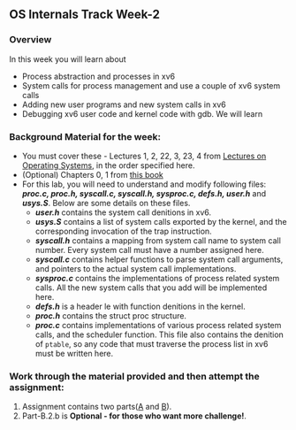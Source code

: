## OS Internals Track Week-2

### Overview ###
In this week you will learn about
- Process abstraction and processes in xv6
- System calls for process management and use a couple of xv6 system calls
- Adding new user programs and new system calls in xv6 
- Debugging xv6 user code and kernel code with gdb. We will learn


### Background Material for the week:

- You must cover these - Lectures 1, 2, 22, 3, 23, 4 from [Lectures on Operating Systems](https://www.cse.iitb.ac.in/~mythili/os/), in the order specified here.
- (Optional) Chapters 0, 1 from [this book](https://pdos.csail.mit.edu/6.828/2017/xv6/book-rev10.pdf)
- For this lab, you will need to understand and modify following files: _**proc.c, proc.h, syscall.c, syscall.h, sysproc.c, defs.h, user.h**_ and _**usys.S**_. Below are some details on these files.
  - _**user.h**_ contains the system call denitions in xv6.
  - _**usys.S**_ contains a list of system calls exported by the kernel, and the corresponding invocation of the trap instruction.
  - _**syscall.h**_ contains a mapping from system call name to system call number. Every system call must have a number assigned here.
  - _**syscall.c**_ contains helper functions to parse system call arguments, and pointers to the actual system call implementations.
  - _**sysproc.c**_ contains the implementations of process related system calls. All the new system calls that you add will be implemented here.
  - _**defs.h**_ is a header le with function denitions in the kernel.
  - _**proc.h**_ contains the struct proc structure.
  - _**proc.c**_ contains implementations of various process related system calls, and the scheduler function. This file also contains the denition of <code>ptable</code>, so any code that must traverse the process list in xv6 must be written here.

<!--
### Before you begin the assignment:

1. Download, install, and run the original xv6 OS code. You can use your regular desktop/laptop to run xv6; it runs on an x86 emulator called QEMU that emulates x86 hardware on your local machine. In the xv6 folder, run **make**, followed by **make qemu** or **make-qemu-nox**, to boot xv6 and open a shell. Detailed instructions are available [here](https://www.cse.iitb.ac.in/~parthsangani/cs347m_s21/).
2. We have modied some xv6 files for this lab, and these patched files are provided as part of this lab's code. Before you begin the lab, copy the patched files into the main xv6 code directory. -->

### Work through the material provided and then attempt the assignment: ###
1. Assignment contains two parts([A](https://github.com/cserl-iitb/bootcamp2022/tree/main/os_internals/week-2/part_a) and [B](https://github.com/cserl-iitb/bootcamp2022/tree/main/os_internals/week-2/part_b)).
2. Part-B.2.b is **Optional - for those who want more challenge!**.


